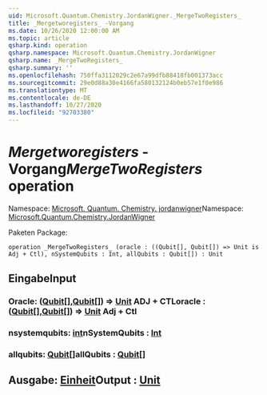 ```yaml
---
uid: Microsoft.Quantum.Chemistry.JordanWigner._MergeTwoRegisters_
title: _Mergetworegisters_ -Vorgang
ms.date: 10/26/2020 12:00:00 AM
ms.topic: article
qsharp.kind: operation
qsharp.namespace: Microsoft.Quantum.Chemistry.JordanWigner
qsharp.name: _MergeTwoRegisters_
qsharp.summary: ''
ms.openlocfilehash: 750ffa3112029c2e67a99dfb88418fb001373acc
ms.sourcegitcommit: 29e0d88a30e4166fa580132124b0eb57e1f0e986
ms.translationtype: MT
ms.contentlocale: de-DE
ms.lasthandoff: 10/27/2020
ms.locfileid: "92703380"
---
```

# <a name="_mergetworegisters_-operation"></a><span data-ttu-id="6de28-102">_Mergetworegisters_ -Vorgang</span><span class="sxs-lookup"><span data-stu-id="6de28-102">_MergeTwoRegisters_ operation</span></span>

<span data-ttu-id="6de28-103">Namespace: [Microsoft. Quantum. Chemistry. jordanwigner](xref:Microsoft.Quantum.Chemistry.JordanWigner)</span><span class="sxs-lookup"><span data-stu-id="6de28-103">Namespace: [Microsoft.Quantum.Chemistry.JordanWigner](xref:Microsoft.Quantum.Chemistry.JordanWigner)</span></span>

<span data-ttu-id="6de28-104">Paketen [](https://nuget.org/packages/)</span><span class="sxs-lookup"><span data-stu-id="6de28-104">Package: [](https://nuget.org/packages/)</span></span>




```qsharp
operation _MergeTwoRegisters_ (oracle : ((Qubit[], Qubit[]) => Unit is Adj + Ctl), nSystemQubits : Int, allQubits : Qubit[]) : Unit
```


## <a name="input"></a><span data-ttu-id="6de28-105">Eingabe</span><span class="sxs-lookup"><span data-stu-id="6de28-105">Input</span></span>

### <a name="oracle--qubitqubit--unit-adj--ctl"></a><span data-ttu-id="6de28-106">Oracle: ([Qubit](xref:microsoft.quantum.lang-ref.qubit)[],[Qubit](xref:microsoft.quantum.lang-ref.qubit)[]) => [Unit](xref:microsoft.quantum.lang-ref.unit) ADJ + CTL</span><span class="sxs-lookup"><span data-stu-id="6de28-106">oracle : ([Qubit](xref:microsoft.quantum.lang-ref.qubit)[],[Qubit](xref:microsoft.quantum.lang-ref.qubit)[]) => [Unit](xref:microsoft.quantum.lang-ref.unit) Adj + Ctl</span></span>




### <a name="nsystemqubits--int"></a><span data-ttu-id="6de28-107">nsystemqubits: [int](xref:microsoft.quantum.lang-ref.int)</span><span class="sxs-lookup"><span data-stu-id="6de28-107">nSystemQubits : [Int](xref:microsoft.quantum.lang-ref.int)</span></span>




### <a name="allqubits--qubit"></a><span data-ttu-id="6de28-108">allqubits: [Qubit](xref:microsoft.quantum.lang-ref.qubit)[]</span><span class="sxs-lookup"><span data-stu-id="6de28-108">allQubits : [Qubit](xref:microsoft.quantum.lang-ref.qubit)[]</span></span>





## <a name="output--unit"></a><span data-ttu-id="6de28-109">Ausgabe: [Einheit](xref:microsoft.quantum.lang-ref.unit)</span><span class="sxs-lookup"><span data-stu-id="6de28-109">Output : [Unit](xref:microsoft.quantum.lang-ref.unit)</span></span>

